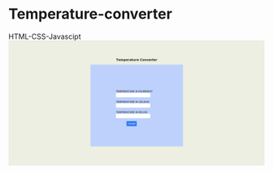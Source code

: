 # Temperature-converter
HTML-CSS-Javascipt
![Dashboard](https://raw.githubusercontent.com/pratikd2124/Temperature-converter/main/Temp_conv/static/tempconv.png)
